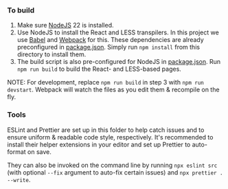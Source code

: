 ### To build

1. Make sure [NodeJS](https://nodejs.org/en/download) 22 is installed.
2. Use NodeJS to install the React and LESS transpilers. In this project
   we use [Babel](https://babeljs.io/) and
   [Webpack](https://webpack.js.org/) for this. These dependencies
   are already preconfigured in [package.json](./package.json).
   Simply run `npm install` from this directory to install them.
3. The build script is also pre-configured for NodeJS in
   [package.json](./package.json). Run `npm run build` to build
   the React- and LESS-based pages.

NOTE: For development, replace `npm run build` in step 3 with
`npm run devstart`. Webpack will watch the files as you edit them &
recompile on the fly.

### Tools

ESLint and Prettier are set up in this folder to help catch issues and
to ensure uniform & readable code style, respectively. It's recommended
to install their helper extensions in your editor and set up Prettier
to auto-format on save.

They can also be invoked on the command line by running `npx eslint src`
(with optional `--fix` argument to auto-fix certain issues) and
`npx prettier . --write`.
